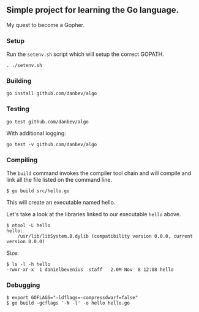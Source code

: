 ## Simple project for learning the Go language.
My quest to become a Gopher.


### Setup
Run the ```setenv.sh``` script which will setup the correct GOPATH.

    . ./setenv.sh

### Building

    go install github.com/danbev/algo

### Testing

    go test github.com/danbev/algo

With additional logging:

    go test -v github.com/danbev/algo


### Compiling
The `build` command invokes the compiler tool chain and will compile and link
all the file listed on the command line. 
```console
$ go build src/hello.go
```
This will create an executable named hello.

Let's take a look at the libraries linked to our executable `hello` above.
```console
$ otool -L hello
hello:
	/usr/lib/libSystem.B.dylib (compatibility version 0.0.0, current version 0.0.0)
```
Size:
```console
$ ls -l -h hello
-rwxr-xr-x  1 danielbevenius  staff   2.0M Nov  8 12:08 hello
```


### Debugging
```console
$ export GOFLAGS="-ldflags=-compressdwarf=false"
$ go build -gcflags '-N -l' -o hello hello.go
```



